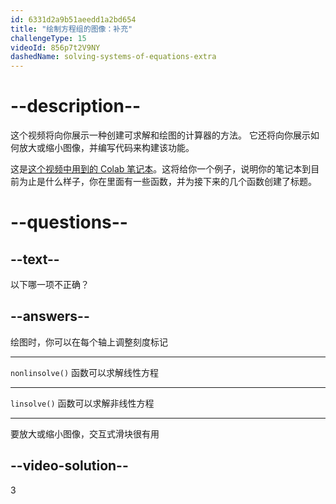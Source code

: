 ```yaml
---
id: 6331d2a9b51aeedd1a2bd654
title: "绘制方程组的图像：补充"
challengeType: 15
videoId: 856p7t2V9NY
dashedName: solving-systems-of-equations-extra
---
```


# --description--

这个视频将向你展示一种创建可求解和绘图的计算器的方法。 它还将向你展示如何放大或缩小图像，并编写代码来构建该功能。

这是<a href="https://colab.research.google.com/drive/1a_RtRtVfeO0m2528T4V-bCXozWf3HpM7?usp=sharing" target="_blank" rel="noopener noreferrer nofollow">这个视频中用到的 Colab 笔记本</a>。这将给你一个例子，说明你的笔记本到目前为止是什么样子，你在里面有一些函数，并为接下来的几个函数创建了标题。

# --questions--

## --text--

以下哪一项不正确？

## --answers--

绘图时，你可以在每个轴上调整刻度标记

---

`nonlinsolve()` 函数可以求解线性方程

---

`linsolve()` 函数可以求解非线性方程

---

要放大或缩小图像，交互式滑块很有用

## --video-solution--

3
